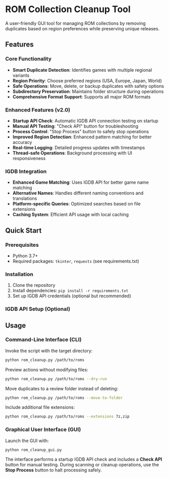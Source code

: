 # ROM Collection Cleanup Tool
A user-friendly GUI tool for managing ROM collections by removing duplicates based on region preferences while preserving unique releases.

## Features

### Core Functionality
- **Smart Duplicate Detection**: Identifies games with multiple regional variants
- **Region Priority**: Choose preferred regions (USA, Europe, Japan, World)
- **Safe Operations**: Move, delete, or backup duplicates with safety options
- **Subdirectory Preservation**: Maintains folder structure during operations
- **Comprehensive Format Support**: Supports all major ROM formats

### Enhanced Features (v2.0)
- **Startup API Check**: Automatic IGDB API connection testing on startup
- **Manual API Testing**: "Check API" button for troubleshooting
- **Process Control**: "Stop Process" button to safely stop operations
- **Improved Region Detection**: Enhanced pattern matching for better accuracy
- **Real-time Logging**: Detailed progress updates with timestamps
- **Thread-safe Operations**: Background processing with UI responsiveness

### IGDB Integration
- **Enhanced Game Matching**: Uses IGDB API for better game name matching
- **Alternative Names**: Handles different naming conventions and translations
- **Platform-specific Queries**: Optimized searches based on file extensions
- **Caching System**: Efficient API usage with local caching

## Quick Start

### Prerequisites
- Python 3.7+
- Required packages: `tkinter`, `requests` (see requirements.txt)

### Installation
1. Clone the repository
2. Install dependencies: `pip install -r requirements.txt`
3. Set up IGDB API credentials (optional but recommended)

### IGDB API Setup (Optional)

## Usage

### Command-Line Interface (CLI)

Invoke the script with the target directory:

```bash
python rom_cleanup.py /path/to/roms
```

Preview actions without modifying files:

```bash
python rom_cleanup.py /path/to/roms --dry-run
```

Move duplicates to a review folder instead of deleting:

```bash
python rom_cleanup.py /path/to/roms --move-to-folder
```

Include additional file extensions:

```bash
python rom_cleanup.py /path/to/roms --extensions 7z,zip
```

### Graphical User Interface (GUI)

Launch the GUI with:

```bash
python rom_cleanup_gui.py
```

The interface performs a startup IGDB API check and includes a **Check API** button for manual testing. During scanning or cleanup operations, use the **Stop Process** button to halt processing safely.

